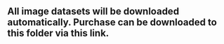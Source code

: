 ## All image datasets will be downloaded automatically. Purchase can be downloaded to this folder via this link.
